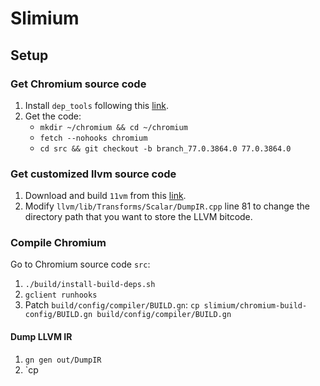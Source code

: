 
# Slimium

## Setup

###  Get Chromium source code
1. Install `dep_tools` following this [link](https://chromium.googlesource.com/chromium/src/+/master/docs/linux/build_instructions.md).
2. Get the code: 
	- `mkdir ~/chromium && cd ~/chromium`
	- `fetch --nohooks chromium`
	- `cd src && git checkout -b branch_77.0.3864.0 77.0.3864.0`

### Get customized llvm source code
1. Download and build `11vm` from this [link](https://github.com/cxreet/11vm).
2. Modify `llvm/lib/Transforms/Scalar/DumpIR.cpp` line 81 to change the directory path that you want to store the LLVM bitcode.

### Compile Chromium
Go to Chromium source code `src`:
1. `./build/install-build-deps.sh`
2. `gclient runhooks`
3.  Patch `build/config/compiler/BUILD.gn`: `cp slimium/chromium-build-config/BUILD.gn build/config/compiler/BUILD.gn`

#### Dump LLVM IR
1. `gn gen out/DumpIR`
2. `cp 
